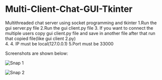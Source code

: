 # Multi-Client-Chat-GUI-Tkinter
Multithreaded chat server using socket programming and tkinter
1.Run the gui server.py file 
2.Run the gui client.py file 
3. If you want to connect the multiple users copy gui client.py file and save in another file after that run that copied file(like gui client 2.py)  
4. 4. IP must be local(127.0.0.1) 5.Port must be 33000

Screenshots are shown below:


![Snap 1](https://user-images.githubusercontent.com/89312403/168117298-15171167-4389-4bc1-a2c2-b8328292a2cc.png)


![Snap 2](https://user-images.githubusercontent.com/89312403/168117364-82294873-214b-4d6e-b90e-d611852f177f.png)

